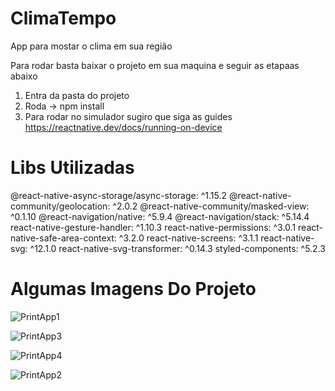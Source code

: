 # ClimaTempo
App para mostar o clima em sua região


Para rodar basta baixar o projeto em sua maquina e seguir as etapaas abaixo

1. Entra da pasta do projeto
2. Roda -> npm install
3. Para rodar no simulador sugiro que siga as guides https://reactnative.dev/docs/running-on-device



# Libs Utilizadas

@react-native-async-storage/async-storage: ^1.15.2
@react-native-community/geolocation: ^2.0.2
@react-native-community/masked-view: ^0.1.10
@react-navigation/native: ^5.9.4
@react-navigation/stack: ^5.14.4
react-native-gesture-handler: ^1.10.3
react-native-permissions: ^3.0.1
react-native-safe-area-context: ^3.2.0
react-native-screens: ^3.1.1
react-native-svg: ^12.1.0
react-native-svg-transformer: ^0.14.3
styled-components: ^5.2.3



# Algumas Imagens Do Projeto

![PrintApp1](https://user-images.githubusercontent.com/28812767/115264765-f9597100-a10c-11eb-99a9-8e983dde1d2e.PNG)

![PrintApp3](https://user-images.githubusercontent.com/28812767/115264932-2443c500-a10d-11eb-9b6a-df70acf00182.PNG)

![PrintApp4](https://user-images.githubusercontent.com/28812767/115264982-2d349680-a10d-11eb-87d2-6cec4668209c.PNG)

![PrintApp2](https://user-images.githubusercontent.com/28812767/115265030-37569500-a10d-11eb-876a-6f385a83d440.PNG)




